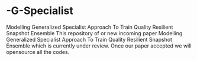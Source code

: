 # -G-Specialist
Modelling Generalized Specialist Approach To Train Quality Resilient Snapshot Ensemble
This repository of or new incoming paper Modelling Generalized Specialist Approach To Train Quality Resilient Snapshot Ensemble which is currently under review. Once our paper accepted we will opensource all the codes.
